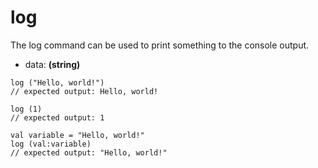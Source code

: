 # log
The log command can be used to print something to the console output.

- data: **(string)**

```
log ("Hello, world!")
// expected output: Hello, world!
```

```
log (1)
// expected output: 1
```

```
val variable = "Hello, world!"
log (val:variable)
// expected output: "Hello, world!"
```